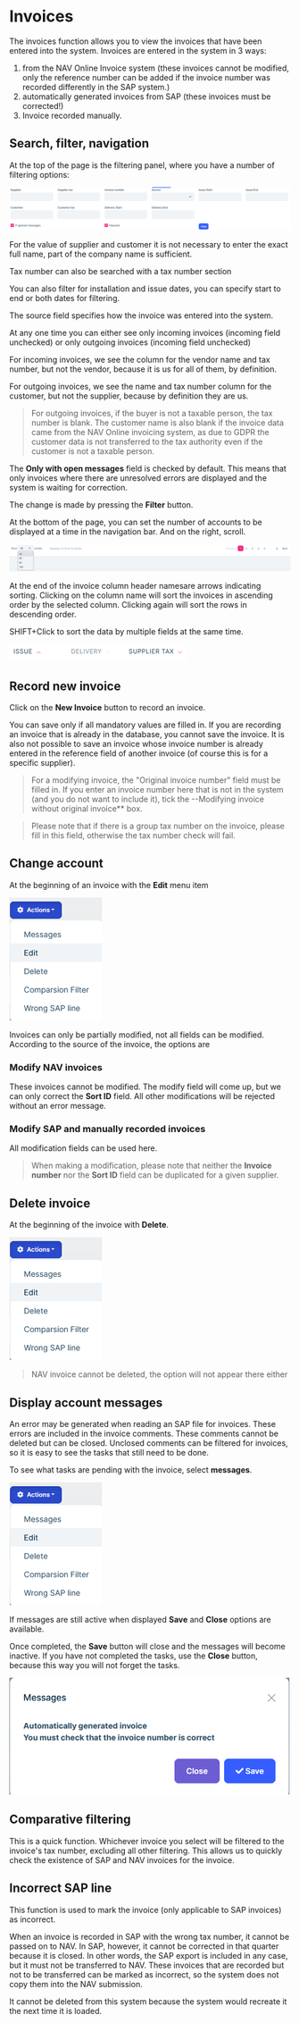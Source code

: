 # Invoices

The invoices function allows you to view the invoices that have been entered into the system.
Invoices are entered in the system in 3 ways:

1. from the NAV Online Invoice system (these invoices cannot be modified, only the reference number can be added if the invoice number was recorded differently in the SAP system.)
2. automatically generated invoices from SAP (these invoices must be corrected!)
3. Invoice recorded manually.

## Search, filter, navigation

At the top of the page is the filtering panel, where you have a number of filtering options:

<img src="images/invoice-filter.png">

For the value of supplier and customer it is not necessary to enter the exact full name, part of the company name is sufficient.

Tax number can also be searched with a tax number section

You can also filter for installation and issue dates, you can specify start to end or both dates for filtering.

The source field specifies how the invoice was entered into the system.

At any one time you can either see only incoming invoices (incoming field unchecked) or only outgoing invoices (incoming field unchecked)

For incoming invoices, we see the column for the vendor name and tax number, but not the vendor, because it is us for all of them, by definition.

For outgoing invoices, we see the name and tax number column for the customer, but not the supplier, because by definition they are us.

> For outgoing invoices, if the buyer is not a taxable person, the tax number is blank. The customer name is also blank if the invoice data came from the NAV Online invoicing system, as due to GDPR the customer data is not transferred to the tax authority even if the customer is not a taxable person.

The **Only with open messages** field is checked by default. This means that only invoices where there are unresolved errors are displayed and the system is waiting for correction.

The change is made by pressing the **Filter** button.

At the bottom of the page, you can set the number of accounts to be displayed at a time in the navigation bar. And on the right, scroll.

<img src="images/invoice-navigation.png">

At the end of the invoice column header namesare arrows indicating sorting. Clicking on the column name will sort the invoices in ascending order by the selected column. Clicking again will sort the rows in descending order.

SHIFT+Click to sort the data by multiple fields at the same time.

<img src="images/invoice-sorting.png">

## Record new invoice

Click on the **New Invoice** button to record an invoice.

You can save only if all mandatory values are filled in.
If you are recording an invoice that is already in the database, you cannot save the invoice. It is also not possible to save an invoice whose invoice number is already entered in the reference field of another invoice (of course this is for a specific supplier).

> For a modifying invoice, the "Original invoice number" field must be filled in. If you enter an invoice number here that is not in the system (and you do not want to include it), tick the --Modifying invoice without original invoice** box.

> Please note that if there is a group tax number on the invoice, please fill in this field, otherwise the tax number check will fail.

## Change account

At the beginning of an invoice with the **Edit** menu item

<img src="images/invoice-edit.png">

Invoices can only be partially modified, not all fields can be modified. According to the source of the invoice, the options are

### Modify NAV invoices

These invoices cannot be modified. The modify field will come up, but we can only correct the **Sort ID** field. All other modifications will be rejected without an error message.

### Modify SAP and manually recorded invoices

All modification fields can be used here.

> When making a modification, please note that neither the **Invoice number** nor the **Sort ID** field can be duplicated for a given supplier.

## Delete invoice

At the beginning of the invoice with **Delete**.

<img src="images/invoice-edit.png">

> NAV invoice cannot be deleted, the option will not appear there either

## Display account messages

An error may be generated when reading an SAP file for invoices. These errors are included in the invoice comments. These comments cannot be deleted but can be closed.
Unclosed comments can be filtered for invoices, so it is easy to see the tasks that still need to be done.

To see what tasks are pending with the invoice, select **messages**.

<img src="images/invoice-edit.png">

If messages are still active when displayed **Save** and **Close** options are available.

Once completed, the **Save** button will close and the messages will become inactive.
If you have not completed the tasks, use the **Close** button, because this way you will not forget the tasks.

<img src="images/invoice-messages.png">

## Comparative filtering

This is a quick function. Whichever invoice you select will be filtered to the invoice's tax number, excluding all other filtering. This allows us to quickly check the existence of SAP and NAV invoices for the invoice.

## Incorrect SAP line

This function is used to mark the invoice (only applicable to SAP invoices) as incorrect.

When an invoice is recorded in SAP with the wrong tax number, it cannot be passed on to NAV. In SAP, however, it cannot be corrected in that quarter because it is closed. In other words, the SAP export is included in any case, but it must not be transferred to NAV. These invoices that are recorded but not to be transferred can be marked as incorrect, so the system does not copy them into the NAV submission.

It cannot be deleted from this system because the system would recreate it the next time it is loaded.